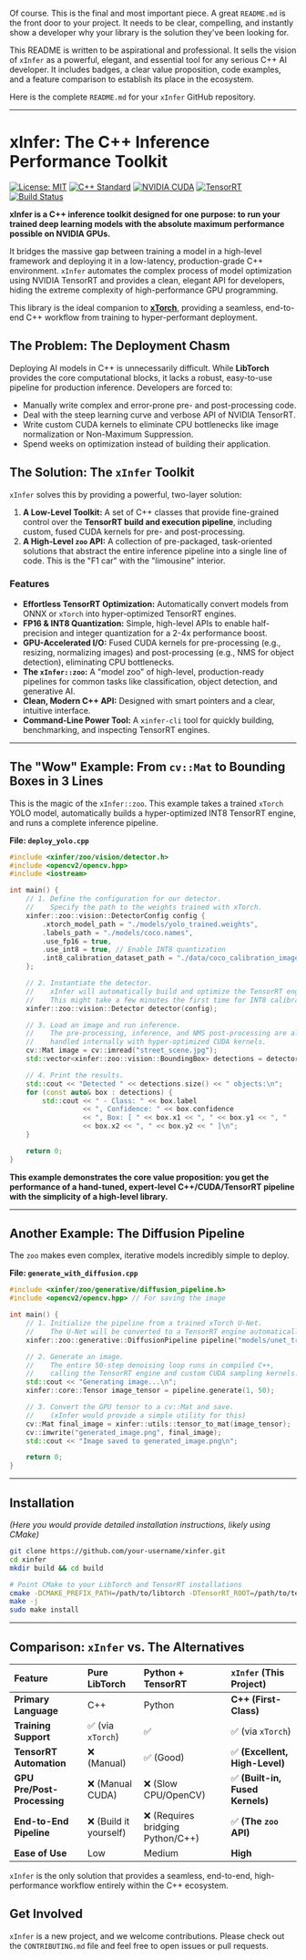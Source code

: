 Of course. This is the final and most important piece. A great `README.md` is the front door to your project. It needs to be clear, compelling, and instantly show a developer why your library is the solution they've been looking for.

This README is written to be aspirational and professional. It sells the vision of `xInfer` as a powerful, elegant, and essential tool for any serious C++ AI developer. It includes badges, a clear value proposition, code examples, and a feature comparison to establish its place in the ecosystem.

Here is the complete `README.md` for your `xInfer` GitHub repository.

---

# xInfer: The C++ Inference Performance Toolkit

[![License: MIT](https://img.shields.io/badge/License-MIT-yellow.svg)](https://opensource.org/licenses/MIT)
[![C++ Standard](https://img.shields.io/badge/C++-17-blue.svg)](https://isocpp.org/std/the-standard)
[![NVIDIA CUDA](https://img.shields.io/badge/NVIDIA-CUDA-76B900.svg)](https://developer.nvidia.com/cuda-toolkit)
[![TensorRT](https://img.shields.io/badge/NVIDIA-TensorRT-76B900.svg)](https://developer.nvidia.com/tensorrt)
[![Build Status](https://img.shields.io/badge/build-passing-brightgreen.svg)](https://github.com/your-username/xinfer)

**xInfer is a C++ inference toolkit designed for one purpose: to run your trained deep learning models with the absolute maximum performance possible on NVIDIA GPUs.**

It bridges the massive gap between training a model in a high-level framework and deploying it in a low-latency, production-grade C++ environment. `xInfer` automates the complex process of model optimization using NVIDIA TensorRT and provides a clean, elegant API for developers, hiding the extreme complexity of high-performance GPU programming.

This library is the ideal companion to **[xTorch](https://github.com/your-username/xtorch)**, providing a seamless, end-to-end C++ workflow from training to hyper-performant deployment.

## The Problem: The Deployment Chasm

Deploying AI models in C++ is unnecessarily difficult. While **LibTorch** provides the core computational blocks, it lacks a robust, easy-to-use pipeline for production inference. Developers are forced to:
*   Manually write complex and error-prone pre- and post-processing code.
*   Deal with the steep learning curve and verbose API of NVIDIA TensorRT.
*   Write custom CUDA kernels to eliminate CPU bottlenecks like image normalization or Non-Maximum Suppression.
*   Spend weeks on optimization instead of building their application.

## The Solution: The `xInfer` Toolkit

`xInfer` solves this by providing a powerful, two-layer solution:

1.  **A Low-Level Toolkit:** A set of C++ classes that provide fine-grained control over the **TensorRT build and execution pipeline**, including custom, fused CUDA kernels for pre- and post-processing.
2.  **A High-Level `zoo` API:** A collection of pre-packaged, task-oriented solutions that abstract the entire inference pipeline into a single line of code. This is the "F1 car" with the "limousine" interior.

### Features

*   **Effortless TensorRT Optimization:** Automatically convert models from ONNX or `xTorch` into hyper-optimized TensorRT engines.
*   **FP16 & INT8 Quantization:** Simple, high-level APIs to enable half-precision and integer quantization for a 2-4x performance boost.
*   **GPU-Accelerated I/O:** Fused CUDA kernels for pre-processing (e.g., resizing, normalizing images) and post-processing (e.g., NMS for object detection), eliminating CPU bottlenecks.
*   **The `xInfer::zoo`:** A "model zoo" of high-level, production-ready pipelines for common tasks like classification, object detection, and generative AI.
*   **Clean, Modern C++ API:** Designed with smart pointers and a clear, intuitive interface.
*   **Command-Line Power Tool:** A `xinfer-cli` tool for quickly building, benchmarking, and inspecting TensorRT engines.

---

## The "Wow" Example: From `cv::Mat` to Bounding Boxes in 3 Lines

This is the magic of the `xInfer::zoo`. This example takes a trained `xTorch` YOLO model, automatically builds a hyper-optimized INT8 TensorRT engine, and runs a complete inference pipeline.

**File: `deploy_yolo.cpp`**
```cpp
#include <xinfer/zoo/vision/detector.h>
#include <opencv2/opencv.hpp>
#include <iostream>

int main() {
    // 1. Define the configuration for our detector.
    //    Specify the path to the weights trained with xTorch.
    xinfer::zoo::vision::DetectorConfig config {
        .xtorch_model_path = "./models/yolo_trained.weights",
        .labels_path = "./models/coco.names",
        .use_fp16 = true,
        .use_int8 = true, // Enable INT8 quantization
        .int8_calibration_dataset_path = "./data/coco_calibration_images/"
    };

    // 2. Instantiate the detector.
    //    xInfer will automatically build and optimize the TensorRT engine in the background.
    //    This might take a few minutes the first time for INT8 calibration.
    xinfer::zoo::vision::Detector detector(config);

    // 3. Load an image and run inference.
    //    The pre-processing, inference, and NMS post-processing are all
    //    handled internally with hyper-optimized CUDA kernels.
    cv::Mat image = cv::imread("street_scene.jpg");
    std::vector<xinfer::zoo::vision::BoundingBox> detections = detector.predict(image);

    // 4. Print the results.
    std::cout << "Detected " << detections.size() << " objects:\n";
    for (const auto& box : detections) {
        std::cout << " - Class: " << box.label
                  << ", Confidence: " << box.confidence
                  << ", Box: [ " << box.x1 << ", " << box.y1 << ", "
                  << box.x2 << ", " << box.y2 << " ]\n";
    }

    return 0;
}
```

**This example demonstrates the core value proposition: you get the performance of a hand-tuned, expert-level C++/CUDA/TensorRT pipeline with the simplicity of a high-level library.**

---

## Another Example: The Diffusion Pipeline

The `zoo` makes even complex, iterative models incredibly simple to deploy.

**File: `generate_with_diffusion.cpp`**
```cpp
#include <xinfer/zoo/generative/diffusion_pipeline.h>
#include <opencv2/opencv.hpp> // For saving the image

int main() {
    // 1. Initialize the pipeline from a trained xTorch U-Net.
    //    The U-Net will be converted to a TensorRT engine automatically.
    xinfer::zoo::generative::DiffusionPipeline pipeline("models/unet_trained.weights");

    // 2. Generate an image.
    //    The entire 50-step denoising loop runs in compiled C++,
    //    calling the TensorRT engine and custom CUDA sampling kernels.
    std::cout << "Generating image...\n";
    xinfer::core::Tensor image_tensor = pipeline.generate(1, 50);

    // 3. Convert the GPU tensor to a cv::Mat and save.
    //    (xInfer would provide a simple utility for this)
    cv::Mat final_image = xinfer::utils::tensor_to_mat(image_tensor);
    cv::imwrite("generated_image.png", final_image);
    std::cout << "Image saved to generated_image.png\n";

    return 0;
}
```

---

## Installation

*(Here you would provide detailed installation instructions, likely using CMake)*

```bash
git clone https://github.com/your-username/xinfer.git
cd xinfer
mkdir build && cd build

# Point CMake to your LibTorch and TensorRT installations
cmake -DCMAKE_PREFIX_PATH=/path/to/libtorch -DTensorRT_ROOT=/path/to/tensorrt ..
make -j
sudo make install
```

---

## Comparison: `xInfer` vs. The Alternatives

| Feature | **Pure LibTorch** | **Python + TensorRT** | **`xInfer` (This Project)** |
| :--- | :--- | :--- | :--- |
| **Primary Language** | C++ | Python | **C++ (First-Class)** |
| **Training Support** | ✅ (via `xTorch`) | ✅ | ✅ (via `xTorch`) |
| **TensorRT Automation** | ❌ (Manual) | ✅ (Good) | ✅ **(Excellent, High-Level)** |
| **GPU Pre/Post-Processing**| ❌ (Manual CUDA) | ❌ (Slow CPU/OpenCV) | ✅ **(Built-in, Fused Kernels)** |
| **End-to-End Pipeline** | ❌ (Build it yourself) | ❌ (Requires bridging Python/C++)| ✅ **(The `zoo` API)** |
| **Ease of Use**| Low | Medium | **High** |

`xInfer` is the only solution that provides a seamless, end-to-end, high-performance workflow entirely within the C++ ecosystem.

## Get Involved

`xInfer` is a new project, and we welcome contributions. Please check out the `CONTRIBUTING.md` file and feel free to open issues or pull requests.